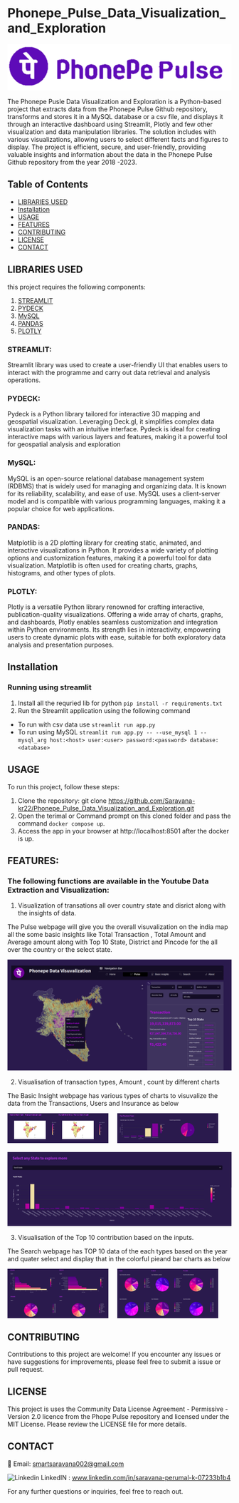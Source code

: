 # Phonepe_Pulse_Data_Visualization_and_Exploration

![PhonpePulse!](/src/images/pulse.png "Phonpe Pulse")

The Phonepe Pusle Data Visualization and Exploration is a Python-based project that extracts data from the Phonepe Pulse Github repository, transforms and stores it in a MySQL database or a csv file, and displays it through an interactive dashboard using Streamlit, Plotly and few other visualization and data manipulation libraries. The solution includes with various visualizations, allowing users to select different facts and figures to display. The project is efficient, secure, and user-friendly, providing valuable insights and information about the data in the Phonepe Pulse Github repository from the year 2018 -2023.

## Table of Contents
- [LIBRARIES USED](#libraries-used)
- [Installation](#installation)
- [USAGE](#usage)
- [FEATURES](#features)
- [CONTRIBUTING](#contributing)
- [LICENSE](#license)
- [CONTACT](#contact)

## LIBRARIES USED
this project requires the following components:

1. [STREAMLIT](#streamlit)
2. [PYDECK](#pydeck)
3. [MySQL](#mysql)
4. [PANDAS](#pandas)
5. [PLOTLY](#plotly)


### STREAMLIT:

Streamlit library was used to create a user-friendly UI that enables users to interact with the programme and carry out data retrieval and analysis operations.


### PYDECK:

Pydeck is a Python library tailored for interactive 3D mapping and geospatial visualization. Leveraging Deck.gl, it simplifies complex data visualization tasks with an intuitive interface. Pydeck is ideal for creating interactive maps with various layers and features, making it a powerful tool for geospatial analysis and exploration

### MySQL:

MySQL is an open-source relational database management system (RDBMS) that is widely used for managing and organizing data. It is known for its reliability, scalability, and ease of use. MySQL uses a client-server model and is compatible with various programming languages, making it a popular choice for web applications.

### PANDAS:

Matplotlib is a 2D plotting library for creating static, animated, and interactive visualizations in Python. It provides a wide variety of plotting options and customization features, making it a powerful tool for data visualization. Matplotlib is often used for creating charts, graphs, histograms, and other types of plots.

### PLOTLY:

Plotly is a versatile Python library renowned for crafting interactive, publication-quality visualizations. Offering a wide array of charts, graphs, and dashboards, Plotly enables seamless customization and integration within Python environments. Its strength lies in interactivity, empowering users to create dynamic plots with ease, suitable for both exploratory data analysis and presentation purposes.

## Installation

### Running using streamlit

1. Install all the requried lib for python `pip install -r requirements.txt`
2. Run the Streamlit application using the following command 

- To run with csv data use `streamlit run app.py` 
- To run using MySQL `streamlit run app.py -- --use_mysql 1 --mysql_arg host:<host> user:<user> password:<password> database:<database> `

## USAGE

To run this project, follow these steps:

1. Clone the repository: git clone https://github.com/Saravana-kr22/Phonepe_Pulse_Data_Visualization_and_Exploration.git
2. Open the terimal or Command prompt on this cloned folder and pass the command `docker compose up`.
3. Access the app in your browser at http://localhost:8501 after the docker is up.

## FEATURES:

### The following functions are available in the Youtube Data Extraction and Visualization:

1. Visualization of transations all over country state and disrict along with the insights of data.

The Pulse webpage will give you the overall visuvalization on the india map all the some basic insights like Total Transaction , Total Amount and Average amount along with Top 10 State, District and Pincode for the all over the country or the select state.

![Pulse Page!](/src/output_img/pulse.png "Pulse Page")

2. Visualisation of transaction types, Amount , count by different charts

The Basic Insight webpage has various types of charts to visuvalize the data from the Transactions, Users and Insurance as below


<div style="display: flex;margin-bottom: 20px;">
    <img src="src/output_img/basic_overall.png" alt="Basic Insight1" style="width: 45%; margin-right: 10px;" />
    <img src="src/output_img/basic_top.png" alt="Basic Insight2" style="width: 45%; margin-left: 10px;" />
</div>

![Basic Insight3!](/src/output_img/basic_state.png "Basic Insight3")


3. Visualisation of the Top 10 contribution based on the inputs.

The Search webpage has TOP 10 data of the each types based on the year and quater select and display that in the colorful pieand bar charts as below


<div style="display: flex;margin-bottom: 20px;">
    <img src="src/output_img/search.png" alt="Basic Insight1" style="width: 45%; margin-right: 10px;" />
    <img src="src/output_img/search_trans.png" alt="Basic Insight2" style="width: 45%; margin-left: 10px;" />
</div>


## CONTRIBUTING

Contributions to this project are welcome! If you encounter any issues or have suggestions for improvements, please feel free to submit a issue or pull request.

## LICENSE

This project is uses the Community Data License Agreement - Permissive - Version 2.0 licence from the Phope Pulse repository and licensed under the MIT License. Please review the LICENSE file for more details.

## CONTACT

📧 Email: smartsaravana002@gmail.com 

![Linkedin](https://i.stack.imgur.com/gVE0j.png) LinkedIN : www.linkedin.com/in/saravana-perumal-k-07233b1b4


For any further questions or inquiries, feel free to reach out. 
